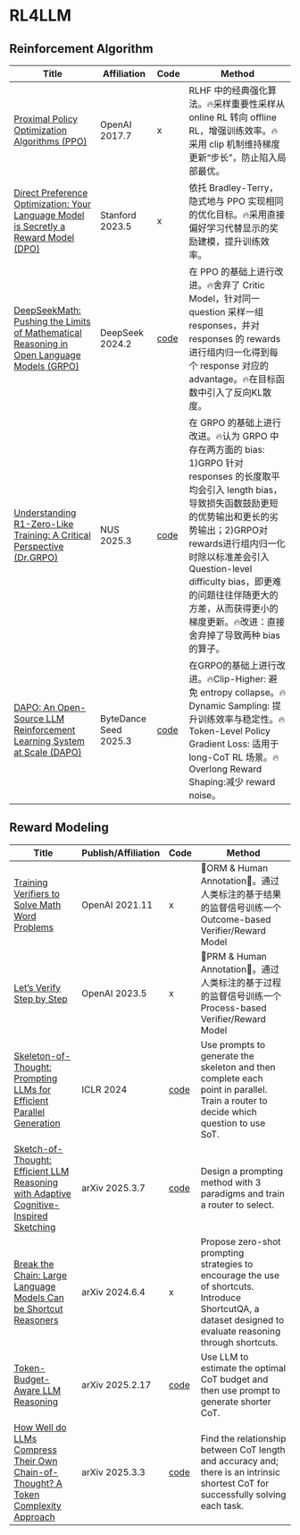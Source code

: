 # RL4LLM

## Reinforcement Algorithm
| Title | Affiliation | Code |  Method |
|-----|-----|-----|-----|
| [Proximal Policy Optimization Algorithms (PPO)](https://arxiv.org/abs/1707.06347) | OpenAI 2017.7 | x | RLHF 中的经典强化算法。🔥采样重要性采样从 online RL 转向 offline RL，增强训练效率。🔥采用 clip 机制维持梯度更新“步长”，防止陷入局部最优。|
| [Direct Preference Optimization: Your Language Model is Secretly a Reward Model (DPO)](https://arxiv.org/abs/2305.18290) | Stanford 2023.5 | x | 依托 Bradley-Terry，隐式地与 PPO 实现相同的优化目标。🔥采用直接偏好学习代替显示的奖励建模，提升训练效率。 |
| [DeepSeekMath: Pushing the Limits of Mathematical Reasoning in Open Language Models (GRPO)](https://arxiv.org/abs/2402.03300) | DeepSeek 2024.2 | [code](https://github.com/deepseek-ai/DeepSeek-Math) | 在 PPO 的基础上进行改进。🔥舍弃了 Critic Model，针对同一 question 采样一组 responses，并对 responses 的 rewards 进行组内归一化得到每个 response 对应的 advantage。🔥在目标函数中引入了反向KL散度。 |
| [Understanding R1-Zero-Like Training: A Critical Perspective (Dr.GRPO)](https://arxiv.org/abs/2503.20783) | NUS 2025.3 | [code](https://github.com/sail-sg/understand-r1-zero) | 在 GRPO 的基础上进行改进。🔥认为 GRPO 中存在两方面的 bias: 1)GRPO 针对 responses 的长度取平均会引入 length bias，导致损失函数鼓励更短的优势输出和更长的劣势输出；2)GRPO对rewards进行组内归一化时除以标准差会引入 Question-level difficulty bias，即更难的问题往往伴随更大的方差，从而获得更小的梯度更新。🔥改进：直接舍弃掉了导致两种 bias 的算子。 |
| [DAPO: An Open-Source LLM Reinforcement Learning System at Scale (DAPO)](https://arxiv.org/abs/2503.14476) | ByteDance Seed 2025.3 | [code](https://github.com/volcengine/verl) | 在GRPO的基础上进行改进。🔥Clip-Higher: 避免 entropy collapse。🔥Dynamic Sampling: 提升训练效率与稳定性。🔥Token-Level Policy Gradient Loss: 适用于 long-CoT RL 场景。🔥Overlong Reward Shaping:减少 reward noise。 |

## Reward Modeling
| Title | Publish/Affiliation | Code |  Method |
|-----|-----|-----|-----|
| [Training Verifiers to Solve Math Word Problems](https://arxiv.org/abs/2110.14168) | OpenAI 2021.11 | x | 🎯ORM & Human Annotation🎯。通过人类标注的基于结果的监督信号训练一个 Outcome-based Verifier/Reward Model |
| [Let’s Verify Step by Step](https://arxiv.org/abs/2305.20050) | OpenAI 2023.5 | x | 🎯PRM & Human Annotation🎯。通过人类标注的基于过程的监督信号训练一个 Process-based Verifier/Reward Model |
| [Skeleton-of-Thought: Prompting LLMs for Efficient Parallel Generation](https://arxiv.org/pdf/2307.15337) | ICLR 2024 | [code](https://github.com/imagination-research/sot) | Use prompts to generate the skeleton and then complete each point in parallel. Train a router to decide which question to use SoT. |
| [Sketch-of-Thought: Efficient LLM Reasoning with Adaptive Cognitive-Inspired Sketching](https://arxiv.org/pdf/2503.05179) | arXiv 2025.3.7 | [code](https://github.com/SimonAytes/SoT) | Design a prompting method with 3 paradigms and train a router to select. |
| [Break the Chain: Large Language Models Can be Shortcut Reasoners](https://arxiv.org/pdf/2406.06580v1) | arXiv 2024.6.4 | x | Propose zero-shot prompting strategies to encourage the use of shortcuts. Introduce ShortcutQA, a dataset designed to evaluate reasoning through shortcuts. |
| [Token-Budget-Aware LLM Reasoning](https://arxiv.org/pdf/2412.18547) | arXiv 2025.2.17 | [code](https://github.com/GeniusHTX/TALE) | Use LLM to estimate the optimal CoT budget and then use prompt to generate shorter CoT. |
| [How Well do LLMs Compress Their Own Chain-of-Thought? A Token Complexity Approach](https://arxiv.org/pdf/2503.01141) | arXiv 2025.3.3 | [code](https://github.com/Compressed-CoT/compressed-cot) | Find the relationship between CoT length and accuracy and; there is an intrinsic shortest CoT for successfully solving each task. |
